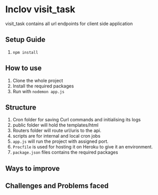 # Inclov visit_task
visit_task contains all url endpoints for client side application

## Setup Guide

1. `npm install`

## How to use

1. Clone the whole project
2. Install the required packages
3. Run with `nodemon app.js`

## Structure

1. Cron folder for saving Curl commands and initialising its logs
2. public folder will hold the templates/html
3. Routers folder will route url/uris to the api.
4. scripts are for internal and local cron jobs
5. `app.js` will run the project with assigned port.
6. `Procfile` is used for hosting it on Heroku to give it an environment.
7. `package.json` files contains the required packages

## Ways to improve

## Challenges and Problems faced
